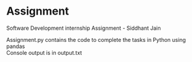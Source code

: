 # Assignment
Software Development internship Assignment - Siddhant Jain  

Assignment.py contains the code to complete the tasks in Python using pandas  
Console output is in output.txt  